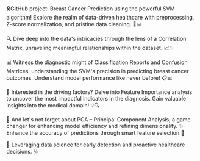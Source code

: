 🎗️GitHub project: Breast Cancer Prediction using the powerful SVM algorithm! Explore the realm of data-driven healthcare with preprocessing, Z-score normalization, and pristine data cleaning. 🏥📊

🔍 Dive deep into the data's intricacies through the lens of a Correlation Matrix, unraveling meaningful relationships within the dataset. 📈✨

📊 Witness the diagnostic might of Classification Reports and Confusion Matrices, understanding the SVM's precision in predicting breast cancer outcomes. Understand model performance like never before! 📋📊

🎯 Interested in the driving factors? Delve into Feature Importance analysis to uncover the most impactful indicators in the diagnosis. Gain valuable insights into the medical domain! 💡🔍

🌟 And let's not forget about PCA – Principal Component Analysis, a game-changer for enhancing model efficiency and refining dimensionality. ✨ Enhance the accuracy of predictions through smart feature selection.🔬

📲  Leveraging data science for early detection and proactive healthcare decisions. 🩺

